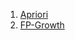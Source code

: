 
1. [Apriori](https://github.com/Humble-LiuAo/Machine-Learning/blob/main/Data%20Mining/Relation/Apriori.md)
2. [FP-Growth](https://github.com/Humble-LiuAo/Machine-Learning/blob/main/Data%20Mining/Relation/FP-Growth.md)
